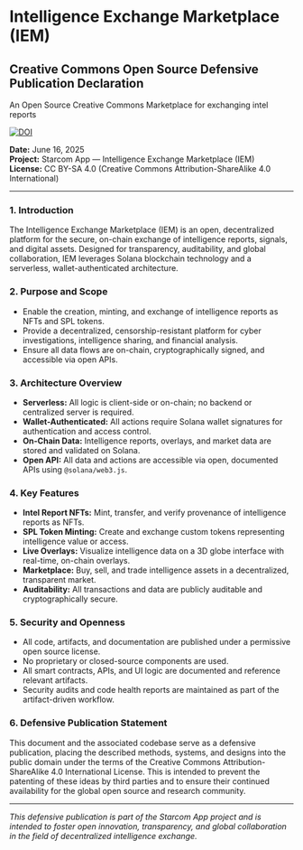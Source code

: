 
# Intelligence Exchange Marketplace (IEM)

## Creative Commons Open Source Defensive Publication Declaration

An Open Source Creative Commons Marketplace for exchanging intel reports


[![DOI](https://zenodo.org/badge/1003297018.svg)](https://doi.org/10.5281/zenodo.15678820)



**Date:** June 16, 2025  
**Project:** Starcom App — Intelligence Exchange Marketplace (IEM)  
**License:** CC BY-SA 4.0 (Creative Commons Attribution-ShareAlike 4.0 International)

---

### 1. Introduction
The Intelligence Exchange Marketplace (IEM) is an open, decentralized platform for the secure, on-chain exchange of intelligence reports, signals, and digital assets. Designed for transparency, auditability, and global collaboration, IEM leverages Solana blockchain technology and a serverless, wallet-authenticated architecture.

### 2. Purpose and Scope
- Enable the creation, minting, and exchange of intelligence reports as NFTs and SPL tokens.
- Provide a decentralized, censorship-resistant platform for cyber investigations, intelligence sharing, and financial analysis.
- Ensure all data flows are on-chain, cryptographically signed, and accessible via open APIs.

### 3. Architecture Overview
- **Serverless:** All logic is client-side or on-chain; no backend or centralized server is required.
- **Wallet-Authenticated:** All actions require Solana wallet signatures for authentication and access control.
- **On-Chain Data:** Intelligence reports, overlays, and market data are stored and validated on Solana.
- **Open API:** All data and actions are accessible via open, documented APIs using `@solana/web3.js`.

### 4. Key Features
- **Intel Report NFTs:** Mint, transfer, and verify provenance of intelligence reports as NFTs.
- **SPL Token Minting:** Create and exchange custom tokens representing intelligence value or access.
- **Live Overlays:** Visualize intelligence data on a 3D globe interface with real-time, on-chain overlays.
- **Marketplace:** Buy, sell, and trade intelligence assets in a decentralized, transparent market.
- **Auditability:** All transactions and data are publicly auditable and cryptographically secure.

### 5. Security and Openness
- All code, artifacts, and documentation are published under a permissive open source license.
- No proprietary or closed-source components are used.
- All smart contracts, APIs, and UI logic are documented and reference relevant artifacts.
- Security audits and code health reports are maintained as part of the artifact-driven workflow.

### 6. Defensive Publication Statement
This document and the associated codebase serve as a defensive publication, placing the described methods, systems, and designs into the public domain under the terms of the Creative Commons Attribution-ShareAlike 4.0 International License. This is intended to prevent the patenting of these ideas by third parties and to ensure their continued availability for the global open source and research community.

---

*This defensive publication is part of the Starcom App project and is intended to foster open innovation, transparency, and global collaboration in the field of decentralized intelligence exchange.*
